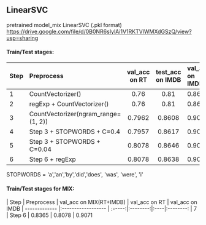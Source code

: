 ## LinearSVC


pretrained model_mix LinearSVC (.pkl format)
https://drive.google.com/file/d/0B0NR6sIylAi1V1RKTVlWMXdGSzQ/view?usp=sharing



#### Train/Test stages:

| Step | Preprocess | val_acc on RT | test_acc on IMDB | val_acc on IMDB | test_acc on RT 
| ------------- |:------------------ | :-----:|:--------:|:----|:--------:
| 1 | CountVectorizer() | 0.76 | 0.81 | 0.86 | 0.68 
| 2 | regExp + CountVectorizer() | 0.76 | 0.81 | 0.86 | 0.68 
| 3 | CountVectorizer(ngram_range=(1, 2)) | 0.7962 | 0.8608 | 0.9081 | 0.7336 
| 4 | Step 3 + STOPWORDS + C=0.4 | 0.7957 | 0.8617 | 0.9070 | 0.7325 
| 5 | Step 3 + STOPWORDS + C=0.04 | 0.8078 | 0.8646 | 0.9083 | 0.7383 
| 6 | Step 6 + regExp | 0.8078 | 0.8638 | 0.9071 | 0.7379 

STOPWORDS = 'a','an','by','did','does', 'was', 'were', 'i'  



#### Train/Test stages for MIX:

| Step | Preprocess | val_acc on MIX(RT+IMDB) | val_acc on RT | val_acc on IMDB
| ------------- |:------------------ | :-----:|:--------:|:----|:--------:
| 7 | Step 6 | 0.8365 | 0.8078 | 0.9071